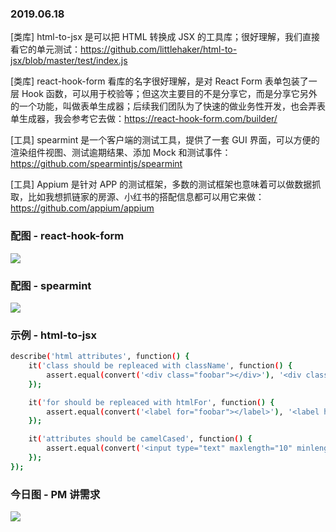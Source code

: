### 2019.06.18

[类库] html-to-jsx 是可以把 HTML 转换成 JSX 的工具库；很好理解，我们直接看它的单元测试：<https://github.com/littlehaker/html-to-jsx/blob/master/test/index.js>

[类库] react-hook-form 看库的名字很好理解，是对 React Form 表单包装了一层 Hook 函数，可以用于校验等；但这次主要目的不是分享它，而是分享它另外的一个功能，叫做表单生成器；后续我们团队为了快速的做业务性开发，也会弄表单生成器，我会参考它去做：<https://react-hook-form.com/builder/>

[工具] spearmint 是一个客户端的测试工具，提供了一套 GUI 界面，可以方便的渲染组件视图、测试逾期结果、添加 Mock 和测试事件：<https://github.com/spearmintjs/spearmint>

[工具] Appium 是针对 APP 的测试框架，多数的测试框架也意味着可以做数据抓取，比如我想抓链家的房源、小红书的搭配信息都可以用它来做：<https://github.com/appium/appium>

### 配图 - react-hook-form
![](http://qn.40zhe.com/react-hook-form.com_builder_.png)

### 配图 - spearmint
![](https://camo.githubusercontent.com/9fb26c47c1beac14b3164e49da57a4a1ee2848c4/68747470733a2f2f6c68342e676f6f676c6575736572636f6e74656e742e636f6d2f7a452d74793331493232523750392d7562464962346b6f364d4f42623772312d3536634858363568394163463949734532325268504b4d4564687952304d4a335062714e6f766a31757778463254355f6b6c775a3273576e69586643695866614579736a516748354e52736b6144464e642d544f476365306f544d6e326a506150454746486c4571)

### 示例 - html-to-jsx
```sh
describe('html attributes', function() {
    it('class should be repleaced with className', function() {
        assert.equal(convert('<div class="foobar"></div>'), '<div className="foobar"></div>');
    });

    it('for should be repleaced with htmlFor', function() {
        assert.equal(convert('<label for="foobar"></label>'), '<label htmlFor="foobar"></label>');
    });

    it('attributes should be camelCased', function() {
        assert.equal(convert('<input type="text" maxlength="10" minlength="0"/>'), '<input type="text" maxLength="10" minLength="0"/>');
    });
});
```

### 今日图 - PM 讲需求
![](http://qn.40zhe.com/16b68451c068ff94)
